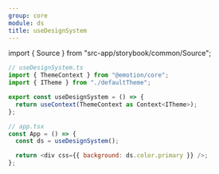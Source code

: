 ```yaml
---
group: core
module: ds
title: useDesignSystem
---
```


import { Source } from "src-app/storybook/common/Source";

```js {6,11}
// useDesignSystem.ts
import { ThemeContext } from "@emotion/core";
import { ITheme } from "./defaultTheme";

export const useDesignSystem = () => {
  return useContext(ThemeContext as Context<ITheme>);
};

// app.tsx
const App = () => {
  const ds = useDesignSystem();

  return <div css={{ background: ds.color.primary }} />;
};
```

<Source path="src-core/ds/useDesignSystem.ts" />
